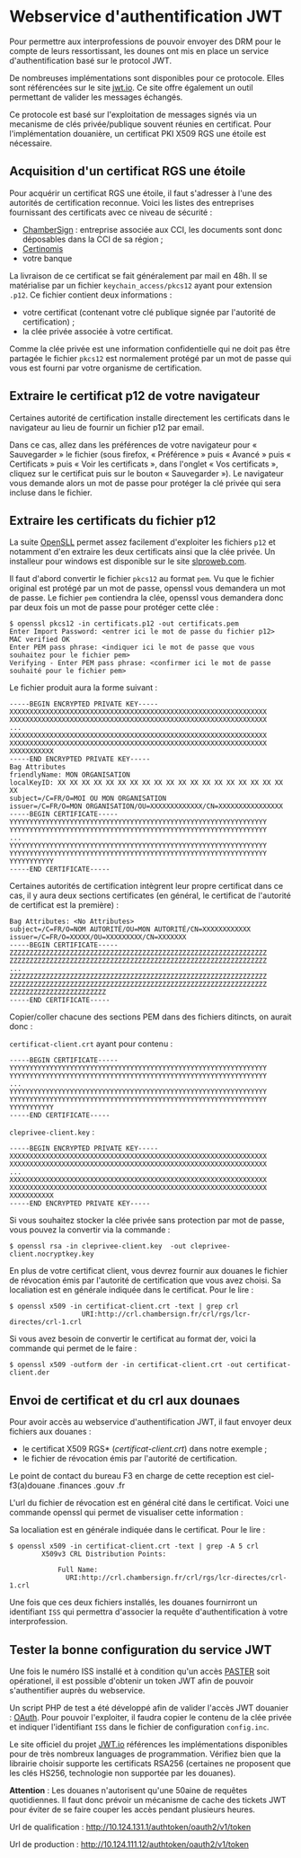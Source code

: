 # Webservice d'authentification JWT

Pour permettre aux interprofessions de pouvoir envoyer des DRM pour le compte de leurs ressortissant, les dounes ont mis en place un service d'authentification basé sur le protocol JWT.

De nombreuses implémentations sont disponibles pour ce protocole. Elles sont référencées sur le site [jwt.io](http://jwt.io/). Ce site offre également un outil permettant de valider les messages échangés.

Ce protocole est basé sur l'exploitation de messages signés via un mecanisme de clés privée/publique souvent réunies en certificat. Pour l'implémentation douanière, un certificat PKI X509 RGS une étoile est nécessaire.

##  Acquisition d'un certificat RGS une étoile

Pour acquérir un certificat RGS une étoile, il faut s'adresser à l'une des autorités de certification reconnue. Voici les listes des entreprises fournissant des certificats avec ce niveau de sécurité :
 - [ChamberSign](http://www.chambersign.fr/certificat-rgs-initio/) : entreprise associée aux CCI, les documents sont donc déposables dans la CCI de sa région ;
 - [Certinomis](https://www.certinomis.fr/nos-solutions/lidentite-professionnelle/offre-elementaire-rgs-1-etoile)
 - votre banque

La livraison de ce certificat se fait généralement par mail en 48h. Il se matérialise par un fichier ``keychain_access/pkcs12`` ayant pour extension ``.p12``. Ce fichier contient deux informations :
 - votre certificat (contenant votre clé publique signée par l'autorité de certification) ;
 - la clée privée associée à votre certificat.

Comme la clée privée est une information confidentielle qui ne doit pas être partagée le fichier ``pkcs12`` est normalement protégé par un mot de passe qui vous est fourni par votre organisme de certification.

##  Extraire le certificat p12 de votre navigateur

Certaines autorité de certification installe directement les certificats dans le navigateur au lieu de fournir un fichier p12 par email.

Dans ce cas, allez dans les préférences de votre navigateur pour « Sauvegarder » le fichier (sous firefox, « Préférence » puis « Avancé » puis « Certificats » puis « Voir les certificats », dans l'onglet « Vos certificats », cliquez sur le certificat puis sur le bouton « Sauvegarder »). Le navigateur vous demande alors un mot de passe pour protéger la clé privée qui sera incluse dans le fichier.

##  Extraire les certificats du fichier p12

La suite [OpenSLL](https://www.openssl.org/) permet assez facilement d'exploiter les fichiers ``p12`` et notamment d'en extraire les deux certificats ainsi que la clée privée. Un installeur pour windows est disponible sur le site [slproweb.com](http://slproweb.com/products/Win32OpenSSL.html).

Il faut d'abord convertir le fichier ``pkcs12`` au format ``pem``. Vu que le fichier original est protégé par un mot de passe, openssl vous demandera un mot de passe. Le fichier ``pem`` contiendra la clée, openssl vous demandera donc par deux fois un mot de passe pour protéger cette clée :

    $ openssl pkcs12 -in certificats.p12 -out certificats.pem
    Enter Import Password: <entrer ici le mot de passe du fichier p12>
    MAC verified OK
    Enter PEM pass phrase: <indiquer ici le mot de passe que vous souhaitez pour le fichier pem>
    Verifying - Enter PEM pass phrase: <confirmer ici le mot de passe souhaité pour le fichier pem>

Le fichier produit aura la forme suivant :

    -----BEGIN ENCRYPTED PRIVATE KEY-----
    XXXXXXXXXXXXXXXXXXXXXXXXXXXXXXXXXXXXXXXXXXXXXXXXXXXXXXXXXXXXXXXX
    XXXXXXXXXXXXXXXXXXXXXXXXXXXXXXXXXXXXXXXXXXXXXXXXXXXXXXXXXXXXXXXX
    ...
    XXXXXXXXXXXXXXXXXXXXXXXXXXXXXXXXXXXXXXXXXXXXXXXXXXXXXXXXXXXXXXXX
    XXXXXXXXXXXXXXXXXXXXXXXXXXXXXXXXXXXXXXXXXXXXXXXXXXXXXXXXXXXXXXXX
    XXXXXXXXXXX
    -----END ENCRYPTED PRIVATE KEY-----
    Bag Attributes
    friendlyName: MON ORGANISATION
    localKeyID: XX XX XX XX XX XX XX XX XX XX XX XX XX XX XX XX XX XX XX XX
    subject=/C=FR/O=MOI OU MON ORGANISATION
    issuer=/C=FR/O=MON ORGANISATION/OU=XXXXXXXXXXXXX/CN=XXXXXXXXXXXXXXXX
    -----BEGIN CERTIFICATE-----
    YYYYYYYYYYYYYYYYYYYYYYYYYYYYYYYYYYYYYYYYYYYYYYYYYYYYYYYYYYYYYYYY
    YYYYYYYYYYYYYYYYYYYYYYYYYYYYYYYYYYYYYYYYYYYYYYYYYYYYYYYYYYYYYYYY
    ...
    YYYYYYYYYYYYYYYYYYYYYYYYYYYYYYYYYYYYYYYYYYYYYYYYYYYYYYYYYYYYYYYY
    YYYYYYYYYYYYYYYYYYYYYYYYYYYYYYYYYYYYYYYYYYYYYYYYYYYYYYYYYYYYYYYY
    YYYYYYYYYYY
    -----END CERTIFICATE-----

Certaines autorités de certification intègrent leur propre certificat dans ce cas, il y aura deux sections certificates (en général, le certificat de l'autorité de certificat est la première) :

    Bag Attributes: <No Attributes>
    subject=/C=FR/O=NOM AUTORITÉ/OU=MON AUTORITÉ/CN=XXXXXXXXXXXX
    issuer=/C=FR/O=XXXXX/OU=XXXXXXXXX/CN=XXXXXXX
    -----BEGIN CERTIFICATE-----
    ZZZZZZZZZZZZZZZZZZZZZZZZZZZZZZZZZZZZZZZZZZZZZZZZZZZZZZZZZZZZZZZZ
    ZZZZZZZZZZZZZZZZZZZZZZZZZZZZZZZZZZZZZZZZZZZZZZZZZZZZZZZZZZZZZZZZ
    ...
    ZZZZZZZZZZZZZZZZZZZZZZZZZZZZZZZZZZZZZZZZZZZZZZZZZZZZZZZZZZZZZZZZ
    ZZZZZZZZZZZZZZZZZZZZZZZZZZZZZZZZZZZZZZZZZZZZZZZZZZZZZZZZZZZZZZZZ
    ZZZZZZZZZZZZZZZZZZZZZZZZ
    -----END CERTIFICATE-----

Copier/coller chacune des sections PEM dans des fichiers ditincts, on aurait donc :

 ``certificat-client.crt`` ayant pour contenu :


    -----BEGIN CERTIFICATE-----
    YYYYYYYYYYYYYYYYYYYYYYYYYYYYYYYYYYYYYYYYYYYYYYYYYYYYYYYYYYYYYYYY
    YYYYYYYYYYYYYYYYYYYYYYYYYYYYYYYYYYYYYYYYYYYYYYYYYYYYYYYYYYYYYYYY
    ...
    YYYYYYYYYYYYYYYYYYYYYYYYYYYYYYYYYYYYYYYYYYYYYYYYYYYYYYYYYYYYYYYY
    YYYYYYYYYYYYYYYYYYYYYYYYYYYYYYYYYYYYYYYYYYYYYYYYYYYYYYYYYYYYYYYY
    YYYYYYYYYYY
    -----END CERTIFICATE-----

``cleprivee-client.key`` :

    -----BEGIN ENCRYPTED PRIVATE KEY-----
    XXXXXXXXXXXXXXXXXXXXXXXXXXXXXXXXXXXXXXXXXXXXXXXXXXXXXXXXXXXXXXXX
    XXXXXXXXXXXXXXXXXXXXXXXXXXXXXXXXXXXXXXXXXXXXXXXXXXXXXXXXXXXXXXXX
    ...
    XXXXXXXXXXXXXXXXXXXXXXXXXXXXXXXXXXXXXXXXXXXXXXXXXXXXXXXXXXXXXXXX
    XXXXXXXXXXXXXXXXXXXXXXXXXXXXXXXXXXXXXXXXXXXXXXXXXXXXXXXXXXXXXXXX
    XXXXXXXXXXX
    -----END ENCRYPTED PRIVATE KEY-----

Si vous souhaitez stocker la clée privée sans protection par mot de passe, vous pouvez la convertir via la commande :

    $ openssl rsa -in cleprivee-client.key  -out cleprivee-client.nocryptkey.key


En plus de votre certificat client, vous devrez fournir aux douanes le fichier de révocation émis par l'autorité de certification que vous avez choisi. Sa localiation est en générale indiquée dans le certificat. Pour le lire :

    $ openssl x509 -in certificat-client.crt -text | grep crl
                      URI:http://crl.chambersign.fr/crl/rgs/lcr-directes/crl-1.crl

Si vous avez besoin de convertir le certificat au format der, voici la commande qui permet de le faire :

    $ openssl x509 -outform der -in certificat-client.crt -out certificat-client.der

##  Envoi de certificat et du crl aux dounaes

Pour avoir accès au webservice d'authentification JWT, il faut envoyer deux fichiers aux douanes :
 - le certificat X509 RGS* (*certificat-client.crt*) dans notre exemple ;
 - le fichier de révocation émis par l'autorité de certification.

Le point de contact du bureau F3 en charge de cette reception est  ciel-f3(a)douane .finances .gouv .fr

L'url du fichier de révocation est en général cité dans le certificat. Voici une commande openssl qui permet de visualiser cette information :

Sa localiation est en générale indiquée dans le certificat. Pour le lire :

    $ openssl x509 -in certificat-client.crt -text | grep -A 5 crl
            X509v3 CRL Distribution Points: 
            
                Full Name:
                  URI:http://crl.chambersign.fr/crl/rgs/lcr-directes/crl-1.crl

Une fois que ces deux fichiers installés, les douanes fournirront un identifiant ``ISS`` qui permettra d'associer la requête d'authentification à votre interprofession.

##  Tester la bonne configuration du service JWT

Une fois le numéro ISS installé et à condition qu'un accès [PASTER](PASTER.md) soit opérationel, il est possible d'obtenir un token JWT afin de pouvoir s'authentifier auprès du webservice.

Un script PHP de test a été développé afin de valider l'accès JWT douanier : [OAuth](https://github.com/24eme/mutualisation-douane/tree/master/oauth). Pour pouvoir l'exploiter, il faudra copier le contenu de la clée privée et indiquer l'identifiant ``ISS`` dans le fichier de configuration ``config.inc``.

Le site officiel du projet [JWT.io](http://jwt.io) références les implémentations disponibles pour de très nombreux languages de programmation. Vérifiez bien que la librairie choisir supporte les certificats RSA256 (certaines ne proposent que les clés HS256, technologie non supportée par les douanes).

**Attention** : Les douanes n'autorisent qu'une 50aine de requêtes quotidiennes. Il faut donc prévoir un mécanisme de cache des tickets JWT pour éviter de se faire couper les accès pendant plusieurs heures.

Url de qualification : http://10.124.131.1/authtoken/oauth2/v1/token

Url de production : http://10.124.111.12/authtoken/oauth2/v1/token
